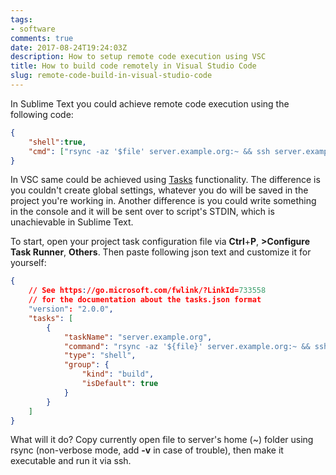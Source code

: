 ```yaml
---
tags:
- software
comments: true
date: 2017-08-24T19:24:03Z
description: How to setup remote code execution using VSC
title: How to build code remotely in Visual Studio Code
slug: remote-code-build-in-visual-studio-code
---
```


In Sublime Text you could achieve remote code execution using the following code:

``` json
{
    "shell":true,
    "cmd": ["rsync -az '$file' server.example.org:~ && ssh server.example.org 'chmod +x ./$file_name; ./$file_name'"],
}
```

In VSC same could be achieved using [Tasks](https://code.visualstudio.com/docs/editor/tasks) functionality. The difference is you couldn't create global settings, whatever you do will be saved in the project you're working in. Another difference is you could write something in the console and it will be sent over to script's STDIN, which is unachievable in Sublime Text.

To start, open your project task configuration file via **Ctrl**+**P**, **>Configure Task Runner**, **Others**. Then paste following json text and customize it for yourself:

``` json
{
    // See https://go.microsoft.com/fwlink/?LinkId=733558
    // for the documentation about the tasks.json format
    "version": "2.0.0",
    "tasks": [
        {
            "taskName": "server.example.org",
            "command": "rsync -az '${file}' server.example.org:~ && ssh server.example.org 'chmod +x ./${fileBasename}; ./${fileBasename}'",
            "type": "shell",
            "group": {
                "kind": "build",
                "isDefault": true
            }
        }
    ]
}
```

What will it do? Copy currently open file to server's home (~) folder using rsync (non-verbose mode, add **-v** in case of trouble), then make it executable and run it via ssh.

<!--more-->
